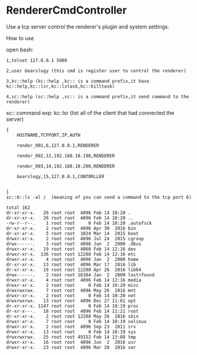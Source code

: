 # RendererCmdController
Use a tcp server control the renderer's plugin and system settings.

How to use

open bash:

    1,telnet 127.0.0.1 5000
    
    2,user Gearslogy (this cmd is register user to control the renderer)
    
    3,kc::help (kc::help ,kc:: is a command prefix,it have kc::help,kc::lsr,kc::lstask,kc::killtask)
    
    4,sc::help (sc::help ,sc:: is a command prefix,it send command to the renderer)
    


sc:: command exp:
    kc::lsr (list all of the client that had connected the server)
    
    {
        HOSTNAME,TCPPORT,IP,AUTH
        
        render_001,6,127.0.0.1,RENDERER
        
        render_002,12,192.168.10.198,RENDERER
        
        render_003,14,192.168.10.200,RENDERER
        
        Gearslogy,15,127.0.0.1,CONTORLLER
        
        
    }
    sc::6::ls -al /  (meaning of you can send a command to the tcp port 6) 
    
    total 162
    dr-xr-xr-x.   26 root root  4096 Feb 14 10:20 .
    dr-xr-xr-x.   26 root root  4096 Feb 14 10:20 ..
    -rw-r--r--.    1 root root     0 Feb 14 10:20 .autofsck
    dr-xr-xr-x.    2 root root  4096 Apr 30  2016 bin
    dr-xr-xr-x.    5 root root  1024 Mar 14  2015 boot
    drwxr-xr-x.    2 root root  4096 Jul 24  2015 cgroup
    drwx------.    3 root root  4096 Jan  2  2000 .dbus
    drwxr-xr-x.   19 root root  4060 Feb 14 12:16 dev
    drwxr-xr-x.  136 root root 12288 Feb 14 12:16 etc
    drwxr-xr-x.    4 root root  4096 Jan  2  2000 home
    dr-xr-xr-x.   13 root root  4096 Mar 17  2016 lib
    dr-xr-xr-x.   10 root root 12288 Apr 26  2016 lib64
    drwx------.    2 root root 16384 Jan  2  2000 lost+found
    drwxr-xr-x.    4 root root  4096 Feb 14 12:16 media
    drwxr-xr-x.    2 root root     0 Feb 14 10:20 misc
    drwxrwxrwx.    7 root root  4096 May 26  2016 mnt
    drwxr-xr-x.    2 root root     0 Feb 14 10:20 net
    drwxrwxrwx.   13 root root  4096 Dec 27 11:01 opt
    dr-xr-xr-x. 1147 root root     0 Feb 14 10:19 proc
    dr-xr-x---.   18 root root  4096 Feb 14 11:21 root
    dr-xr-xr-x.    2 root root 12288 May 26  2016 sbin
    drwxr-xr-x.    7 root root     0 Feb 14 10:19 selinux
    drwxr-xr-x.    2 root root  4096 Sep 23  2011 srv
    drwxr-xr-x.   13 root root     0 Feb 14 10:19 sys
    drwxrwxrwx.   25 root root 49152 Feb 14 13:08 tmp
    drwxr-xr-x.   16 root root  4096 Jun  2  2016 usr
    drwxr-xr-x.   23 root root  4096 Mar 28  2016 var
            

